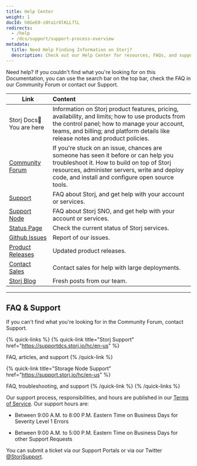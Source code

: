 ```yaml
---
title: Help Center
weight: 1
docId: h0GeE0-z8ta1rOlKLL7lL
redirects:
  - /help
  - /dcs/support/support-process-overview
metadata:
  title: Need Help Finding Information on Storj?
  description: Check out our Help Center for resources, FAQs, and support options.
---
```


Need help? If you couldn't find what you're looking for on this Documentation, you can use the search bar on the top bar, check the FAQ in our Community Forum or contact our Support.

| Link                                                        | Content                                                                                                                                                                                                                              |
| ----------------------------------------------------------- | :----------------------------------------------------------------------------------------------------------------------------------------------------------------------------------------------------------------------------------- |
| Storj Docs📍You are here                                    | Information on Storj product features, pricing, availability, and limits; how to use products from the control panel; how to manage your account, teams, and billing; and platform details like release notes and product policies.  |
| [Community Forum](https://forum.storj.io/)                  | If you're stuck on an issue, chances are someone has seen it before or can help you troubleshoot it. How to build on top of Storj resources, administer servers, write and deploy code, and install and configure open source tools. |
| [Support](https://supportdcs.storj.io/hc/en-us)             | FAQ about Storj, and get help with your account or services.                                                                                                                                                                     |
| [Support Node](https://support.storj.io/hc/en-us)           | FAQ about Storj SNO, and get help with your account or services.                                                                                                                                                                     |
| [Status Page](https://status.storj.io/)                     | Check the current status of Storj services.                                                                                                                                                                                          |
| [Github Issues](https://github.com/storj/storj/issues)      | Report of our issues.                                                                                                                                                                                                                |
| [Product Releases](https://github.com/storj/storj/releases) | Updated product releases.                                                                                                                                                                                                            |
| [Contact Sales](https://www.storj.io/landing/get-in-touch)  | Contact sales for help with large deployments.                                                                                                                                                                                       |
| [Storj Blog](https://www.storj.io/blog)                     | Fresh posts from our team.                                                                                                                                                                                                           |

---

## FAQ & Support

If you can't find what you're looking for in the Community Forum, contact Support.

{% quick-links %}
{% quick-link title="Storj Support" href="https://supportdcs.storj.io/hc/en-us"  %}

FAQ, articles, and support
{% /quick-link %}

{% quick-link title="Storage Node Support" href="https://support.storj.io/hc/en-us" %}

FAQ, troubleshooting, and support
{% /quick-link %}
{% /quick-links %}

Our support process, responsibilities, and hours are published in our [Terms of Service](https://www.storj.io/terms-of-service). Our support hours are:

- Between 9:00 A.M. to 8:00 P.M. Eastern Time on Business Days for Severity Level 1 Errors

- Between 9:00 A.M. to 5:00 P.M. Eastern Time on Business Days for other Support Requests

You can submit a ticket via our Support Portals or via our Twitter [@StorjSupport](https://twitter.com/storjsupport).
